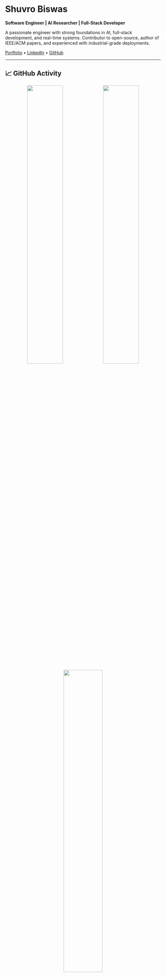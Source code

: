 # Shuvro Biswas

**Software Engineer | AI Researcher | Full-Stack Developer**

A passionate engineer with strong foundations in AI, full-stack development, and real-time systems. Contributor to open-source, author of IEEE/ACM papers, and experienced with industrial-grade deployments.

[Portfolio](https://shuvrobiswasprotfolio.vercel.app) • [LinkedIn](https://linkedin.com/in/sree-suvro-kumar-biswas-796b51244) • [GitHub](https://github.com/snighdho)

---

## 📈 GitHub Activity

<p align="center">
  <img src="https://github-readme-stats.vercel.app/api?username=Shuvro-Biswas&show_icons=true&theme=default&hide_border=true" width="48%" />
  <img src="https://streak-stats.demolab.com?user=Shuvro-Biswas&theme=default&hide_border=true" width="48%" />
</p>

<p align="center">
  <img src="https://github-readme-stats.vercel.app/api/top-langs/?username=Shuvro-Biswas&layout=compact&hide_border=true" width="50%" />
</p>

---

##  Research

- **AI vs Real Image Classification** (IEEE, 2024)
- **Brain Tumor Detection using Hybrid CNN & Attention**
- **Voice-Controlled Home Automation using IoT**
- **Smart Cricket LED Stumps (Thesis)**

IEEE/ACM Publications:  
[Paper 1](https://ieeexplore.ieee.org/document/10534381) • 
[Paper 2](https://ieeexplore.ieee.org/document/10212394) • 
[Paper 3](https://ieeexplore.ieee.org/document/11022571) • 
[ACM Paper](https://dl.acm.org/doi/10.1145/3723178.3723254)

---

##  Projects

| Project                            | Tech Stack                      | Link |
|------------------------------------|----------------------------------|------|
| Manpower Dashboard (Walton QM)     | Laravel, React, MySQL           | [GitHub](https://github.com/snighdho/Manpower) |
| Real-Time Fault Entry System       | Laravel, Bootstrap, PostgreSQL  | [GitHub](https://github.com/snighdho/wlton_table) |
| Custom Login System                | Laravel                         | [GitHub](https://github.com/snighdho/custom_login) |
| Contact Manager                    | React.js                        | [GitHub](https://github.com/snighdho/my_first_website) |
| CRUD Agency Project                | Laravel, Vite, Bootstrap        | [GitHub](https://github.com/snighdho/Crud_operation_agency_project) |
| TweetBar                           | Django                          | [GitHub](https://github.com/snighdho/djangoProject) |

---

##  Education

- MSc in CSE – RUET (Enrolled)
- BSc in Mechatronics – RUET (CGPA 3.57)
- HSC in Science – Ideal College, Dhaka (GPA 5.00)

---

##  Certifications

- [Python for Data Science – Coursera](https://www.coursera.org/account/accomplishments/verify/ZASZZ24YC9R6)
- [Python Project for Data Science – Coursera](https://www.coursera.org/account/accomplishments/verify/TBJJ6WGRHKEH)

---

##  Achievements

- Technical Board Scholarship (3x)
- National Champion in Rabindra, Nazrul & Desh Gaan
- Convenor Award (Onuronon RUET Club)
- Champion – Dhaka Utsab (2017)

---

##  Contact

- Email: suvrobiswas555@gmail.com  
- Portfolio: [shuvrobiswasprotfolio.vercel.app](https://shuvrobiswasprotfolio.vercel.app)  
- LinkedIn: [linkedin.com/in/sree-suvro-kumar-biswas-796b51244](https://www.linkedin.com/in/sree-suvro-kumar-biswas-796b51244)

---

_“Solving real-world problems through intelligent systems, code, and design.”_
